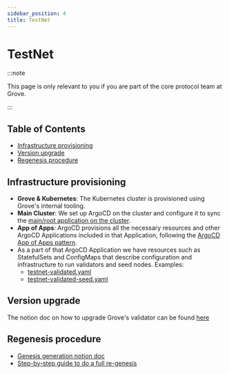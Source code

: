 ```yaml
---
sidebar_position: 4
title: TestNet
---
```


# TestNet <!-- omit in toc -->

:::note

This page is only relevant to you if you are part of the core protocol team at Grove.

:::

## Table of Contents <!-- omit in toc -->

- [Infrastructure provisioning](#infrastructure-provisioning)
- [Version upgrade](#version-upgrade)
- [Regenesis procedure](#regenesis-procedure)

## Infrastructure provisioning

- **Grove & Kubernetes**: The Kubernetes cluster is provisioned using Grove's internal tooling.
- **Main Cluster**: We set up ArgoCD on the cluster and configure it to sync the [main/root application on the cluster](https://github.com/pokt-network/protocol-infra/blob/main/clusters/protocol-us-central1-app.yaml).
- **App of Apps**: ArgoCD provisions all the necessary resources and other ArgoCD Applications included in that Application, following the [ArgoCD App of Apps pattern](https://argo-cd.readthedocs.io/en/stable/operator-manual/cluster-bootstrapping/).
- As a part of that ArgoCD Application we have resources such as StatefulSets and ConfigMaps that describe configuration and infrastructure to run validators and seed nodes. Examples:
  - [testnet-validated.yaml](https://github.com/pokt-network/protocol-infra/blob/main/clusters/protocol-us-central1/testnet-validated.yaml)
  - [testnet-validated-seed.yaml](https://github.com/pokt-network/protocol-infra/blob/main/clusters/protocol-us-central1/testnet-validated-seed.yaml)
  <!-- TODO(@okdas): improve the setup because this requires an abstraction. -->

## Version upgrade

The notion doc on how to upgrade Grove's validator can be found [here](https://www.notion.so/How-to-upgrade-validator-seed-node-ee85c4de651047f29151c0c51cd8f14a?pvs=4)

## Regenesis procedure

- [Genesis generation notion doc](https://www.notion.so/Generating-a-new-genesis-json-file-b6a41c010a114713b6b0cdc2ebb6e264?pvs=4)
- [Step-by-step guide to do a full re-genesis](https://www.notion.so/How-to-re-genesis-a-Shannon-TestNet-a6230dd8869149c3a4c21613e3cfad15?pvs=4)
